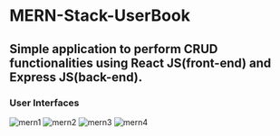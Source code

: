 # MERN-Stack-UserBook
## Simple application to perform CRUD functionalities using React JS(front-end) and Express JS(back-end).
### User Interfaces
![mern1](https://user-images.githubusercontent.com/23145752/50725775-d87dd500-1128-11e9-8c03-98834af603e2.png)
![mern2](https://user-images.githubusercontent.com/23145752/50725776-d9166b80-1128-11e9-93bb-91482e3998f8.png)
![mern3](https://user-images.githubusercontent.com/23145752/50725777-d9166b80-1128-11e9-8d64-baab12ab65fb.png)
![mern4](https://user-images.githubusercontent.com/23145752/50725778-d9166b80-1128-11e9-874e-1ed5de5dc7db.png)

